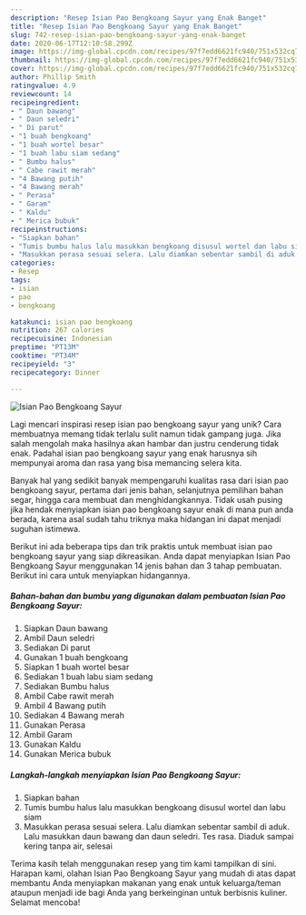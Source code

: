 ```yaml
---
description: "Resep Isian Pao Bengkoang Sayur yang Enak Banget"
title: "Resep Isian Pao Bengkoang Sayur yang Enak Banget"
slug: 742-resep-isian-pao-bengkoang-sayur-yang-enak-banget
date: 2020-06-17T12:10:58.299Z
image: https://img-global.cpcdn.com/recipes/97f7edd6621fc940/751x532cq70/isian-pao-bengkoang-sayur-foto-resep-utama.jpg
thumbnail: https://img-global.cpcdn.com/recipes/97f7edd6621fc940/751x532cq70/isian-pao-bengkoang-sayur-foto-resep-utama.jpg
cover: https://img-global.cpcdn.com/recipes/97f7edd6621fc940/751x532cq70/isian-pao-bengkoang-sayur-foto-resep-utama.jpg
author: Phillip Smith
ratingvalue: 4.9
reviewcount: 14
recipeingredient:
- " Daun bawang"
- " Daun seledri"
- " Di parut"
- "1 buah bengkoang"
- "1 buah wortel besar"
- "1 buah labu siam sedang"
- " Bumbu halus"
- " Cabe rawit merah"
- "4 Bawang putih"
- "4 Bawang merah"
- " Perasa"
- " Garam"
- " Kaldu"
- " Merica bubuk"
recipeinstructions:
- "Siapkan bahan"
- "Tumis bumbu halus lalu masukkan bengkoang disusul wortel dan labu siam"
- "Masukkan perasa sesuai selera. Lalu diamkan sebentar sambil di aduk. Lalu masukkan daun bawang dan daun seledri. Tes rasa. Diaduk sampai kering tanpa air, selesai"
categories:
- Resep
tags:
- isian
- pao
- bengkoang

katakunci: isian pao bengkoang 
nutrition: 267 calories
recipecuisine: Indonesian
preptime: "PT13M"
cooktime: "PT34M"
recipeyield: "3"
recipecategory: Dinner

---
```



![Isian Pao Bengkoang Sayur](https://img-global.cpcdn.com/recipes/97f7edd6621fc940/751x532cq70/isian-pao-bengkoang-sayur-foto-resep-utama.jpg)

Lagi mencari inspirasi resep isian pao bengkoang sayur yang unik? Cara membuatnya memang tidak terlalu sulit namun tidak gampang juga. Jika salah mengolah maka hasilnya akan hambar dan justru cenderung tidak enak. Padahal isian pao bengkoang sayur yang enak harusnya sih mempunyai aroma dan rasa yang bisa memancing selera kita.

Banyak hal yang sedikit banyak mempengaruhi kualitas rasa dari isian pao bengkoang sayur, pertama dari jenis bahan, selanjutnya pemilihan bahan segar, hingga cara membuat dan menghidangkannya. Tidak usah pusing jika hendak menyiapkan isian pao bengkoang sayur enak di mana pun anda berada, karena asal sudah tahu triknya maka hidangan ini dapat menjadi suguhan istimewa.




Berikut ini ada beberapa tips dan trik praktis untuk membuat isian pao bengkoang sayur yang siap dikreasikan. Anda dapat menyiapkan Isian Pao Bengkoang Sayur menggunakan 14 jenis bahan dan 3 tahap pembuatan. Berikut ini cara untuk menyiapkan hidangannya.

<!--inarticleads1-->

##### Bahan-bahan dan bumbu yang digunakan dalam pembuatan Isian Pao Bengkoang Sayur:

1. Siapkan  Daun bawang
1. Ambil  Daun seledri
1. Sediakan  Di parut
1. Gunakan 1 buah bengkoang
1. Siapkan 1 buah wortel besar
1. Sediakan 1 buah labu siam sedang
1. Sediakan  Bumbu halus
1. Ambil  Cabe rawit merah
1. Ambil 4 Bawang putih
1. Sediakan 4 Bawang merah
1. Gunakan  Perasa
1. Ambil  Garam
1. Gunakan  Kaldu
1. Gunakan  Merica bubuk




<!--inarticleads2-->

##### Langkah-langkah menyiapkan Isian Pao Bengkoang Sayur:

1. Siapkan bahan
1. Tumis bumbu halus lalu masukkan bengkoang disusul wortel dan labu siam
1. Masukkan perasa sesuai selera. Lalu diamkan sebentar sambil di aduk. Lalu masukkan daun bawang dan daun seledri. Tes rasa. Diaduk sampai kering tanpa air, selesai




Terima kasih telah menggunakan resep yang tim kami tampilkan di sini. Harapan kami, olahan Isian Pao Bengkoang Sayur yang mudah di atas dapat membantu Anda menyiapkan makanan yang enak untuk keluarga/teman ataupun menjadi ide bagi Anda yang berkeinginan untuk berbisnis kuliner. Selamat mencoba!
